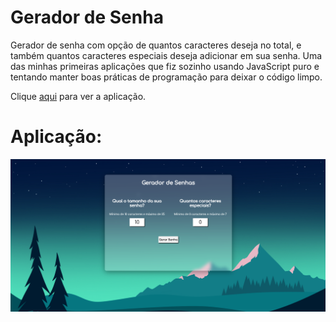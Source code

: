 # Gerador de Senha
 
 Gerador de senha com opção de quantos caracteres deseja no total, e também quantos caracteres especiais deseja adicionar em sua senha. Uma das minhas primeiras aplicações que fiz sozinho usando JavaScript puro e tentando manter boas práticas de programação para deixar o código limpo. 
 
 Clique [aqui](https://pedrolgr.github.io/gerador-senha/) para ver a aplicação.
 
 
# Aplicação: 
![Imagem da aplicação gerador de senha](https://github.com/pedrolgr/gerador-senha/blob/main/assets/img/deploy-gerador-senha.png)
